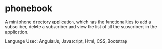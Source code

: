 # phonebook
A mini phone directory application, which has the functionalities to add a subscriber, delete a subscriber and 
view the list of all the subscribers in the application.

Language Used:
AngularJs, Javascript, Html, CSS, Bootstrap
